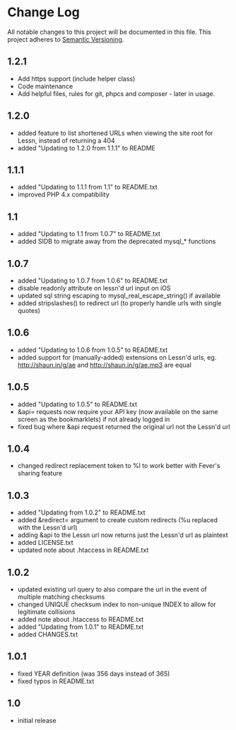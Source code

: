# Change Log

All notable changes to this project will be documented in this file. This project adheres to [Semantic Versioning](http://semver.org/).

## 1.2.1
- Add https support (include helper class)
- Code maintenance
- Add helpful files, rules for git, phpcs and composer - later in usage.

## 1.2.0
- added feature to list shortened URLs when viewing the site root for Lessn, instead of returning a 404
- added "Updating to 1.2.0 from 1.1.1" to README

## 1.1.1
- added "Updating to 1.1.1 from 1.1" to README.txt
- improved PHP 4.x compatibility

## 1.1
- added "Updating to 1.1 from 1.0.7" to README.txt
- added SIDB to migrate away from the deprecated mysql_* functions

## 1.0.7
- added "Updating to 1.0.7 from 1.0.6" to README.txt
- disable readonly attribute on lessn'd url input on iOS
- updated sql string escaping to mysql_real_escape_string() if available
- added stripslashes() to redirect url (to properly handle urls with single quotes)

## 1.0.6
- added "Updating to 1.0.6 from 1.0.5" to README.txt
- added support for (manually-added) extensions on Lessn'd urls, eg. http://shaun.in/g/ae and http://shaun.in/g/ae.mp3 are equal

## 1.0.5
- added "Updating to 1.0.5" to README.txt
- &api= requests now require your API key (now available on the same screen as the bookmarklets) if not already logged in
- fixed bug where &api request returned the original url not the Lessn'd url

## 1.0.4
- changed redirect replacement token to %l to work better with Fever's sharing feature

## 1.0.3
- added "Updating from 1.0.2" to README.txt
- added &redirect= argument to create custom redirects (%u replaced with the Lessn'd url)
- adding &api to the Lessn url now returns just the Lessn'd url as plaintext
- added LICENSE.txt
- updated note about .htaccess in README.txt

## 1.0.2
- updated existing url query to also compare the url in the event of multiple matching checksums
- changed UNIQUE checksum index to non-unique INDEX to allow for legitimate collisions
- added note about .htaccess to README.txt
- added "Updating from 1.0.1" to README.txt
- added CHANGES.txt

## 1.0.1
- fixed YEAR definition (was 356 days instead of 365)
- fixed typos in README.txt

## 1.0
- initial release
